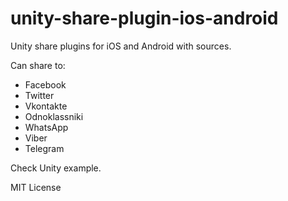 # unity-share-plugin-ios-android
Unity share plugins for iOS and Android with sources.

Can share to:
- Facebook
- Twitter
- Vkontakte
- Odnoklassniki
- WhatsApp
- Viber
- Telegram

Check Unity example.

MIT License